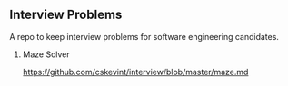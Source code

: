 Interview Problems
------------------

A repo to keep interview problems for software engineering candidates.

1. Maze Solver
 
    https://github.com/cskevint/interview/blob/master/maze.md
